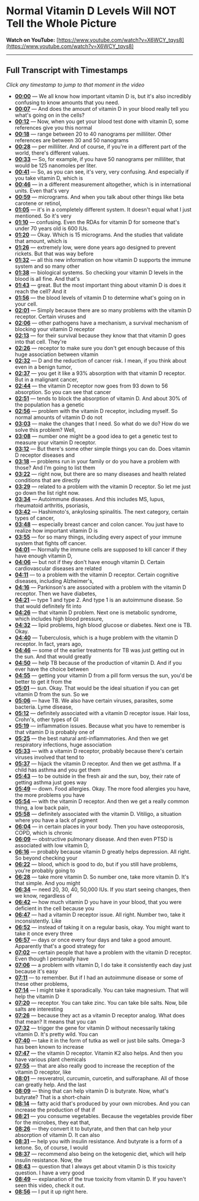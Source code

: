 # Normal Vitamin D Levels Will NOT Tell the Whole Picture

**Watch on YouTube:** [https://www.youtube.com/watch?v=X6WCY_tqys8](https://www.youtube.com/watch?v=X6WCY_tqys8)

---

## Full Transcript with Timestamps

*Click any timestamp to jump to that moment in the video*

- **[00:00](https://www.youtube.com/watch?v=X6WCY_tqys8&t=0s)** — We all know how important vitamin D is, but it's also incredibly confusing to know amounts that you need.
- **[00:07](https://www.youtube.com/watch?v=X6WCY_tqys8&t=7s)** — And does the amount of vitamin D in your blood really tell you what's going on in the cells?
- **[00:12](https://www.youtube.com/watch?v=X6WCY_tqys8&t=12s)** — Now, when you get your blood test done with vitamin D, some references give you this normal
- **[00:18](https://www.youtube.com/watch?v=X6WCY_tqys8&t=18s)** — range between 20 to 40 nanograms per milliliter. Other references are between 30 and 50 nanograms
- **[00:28](https://www.youtube.com/watch?v=X6WCY_tqys8&t=28s)** — per milliliter. And of course, if you're in a different part of the world, there's different values.
- **[00:33](https://www.youtube.com/watch?v=X6WCY_tqys8&t=33s)** — So, for example, if you have 50 nanograms per milliliter, that would be 125 nanomoles per liter.
- **[00:41](https://www.youtube.com/watch?v=X6WCY_tqys8&t=41s)** — So, as you can see, it's very, very confusing. And especially if you take vitamin D, which is
- **[00:46](https://www.youtube.com/watch?v=X6WCY_tqys8&t=46s)** — in a different measurement altogether, which is in international units. Even that's very
- **[00:59](https://www.youtube.com/watch?v=X6WCY_tqys8&t=59s)** — micrograms. And when you talk about other things like beta carotene or retinol,
- **[01:05](https://www.youtube.com/watch?v=X6WCY_tqys8&t=65s)** — it's in a completely different system. It doesn't equal what I just mentioned. So it's very
- **[01:10](https://www.youtube.com/watch?v=X6WCY_tqys8&t=70s)** — confusing. Even the RDAs for vitamin D for someone that's under 70 years old is 600 IUs.
- **[01:20](https://www.youtube.com/watch?v=X6WCY_tqys8&t=80s)** — Okay. Which is 15 micrograms. And the studies that validate that amount, which is
- **[01:26](https://www.youtube.com/watch?v=X6WCY_tqys8&t=86s)** — extremely low, were done years ago designed to prevent rickets. But that was way before
- **[01:32](https://www.youtube.com/watch?v=X6WCY_tqys8&t=92s)** — all this new information on how vitamin D supports the immune system and so many other
- **[01:38](https://www.youtube.com/watch?v=X6WCY_tqys8&t=98s)** — biological systems. So checking your vitamin D levels in the blood is all fine. And that's
- **[01:43](https://www.youtube.com/watch?v=X6WCY_tqys8&t=103s)** — great. But the most important thing about vitamin D is does it reach the cell? And it
- **[01:56](https://www.youtube.com/watch?v=X6WCY_tqys8&t=116s)** — the blood levels of vitamin D to determine what's going on in your cell.
- **[02:01](https://www.youtube.com/watch?v=X6WCY_tqys8&t=121s)** — Simply because there are so many problems with the vitamin D receptor. Certain viruses and
- **[02:06](https://www.youtube.com/watch?v=X6WCY_tqys8&t=126s)** — other pathogens have a mechanism, a survival mechanism of blocking your vitamin D receptor
- **[02:13](https://www.youtube.com/watch?v=X6WCY_tqys8&t=133s)** — for their survival because they know that that vitamin D goes into that cell. They're
- **[02:26](https://www.youtube.com/watch?v=X6WCY_tqys8&t=146s)** — receptor to make sure you don't get enough because of this huge association between vitamin
- **[02:32](https://www.youtube.com/watch?v=X6WCY_tqys8&t=152s)** — D and the reduction of cancer risk. I mean, if you think about even in a benign tumor,
- **[02:37](https://www.youtube.com/watch?v=X6WCY_tqys8&t=157s)** — you get it like a 93% absorption with that vitamin D receptor. But in a malignant cancer,
- **[02:44](https://www.youtube.com/watch?v=X6WCY_tqys8&t=164s)** — the vitamin D receptor now goes from 93 down to 56 absorption. So you can see that cancer
- **[02:51](https://www.youtube.com/watch?v=X6WCY_tqys8&t=171s)** — tends to block the absorption of vitamin D. And about 30% of the population has a genetic
- **[02:56](https://www.youtube.com/watch?v=X6WCY_tqys8&t=176s)** — problem with the vitamin D receptor, including myself. So normal amounts of vitamin D do not
- **[03:03](https://www.youtube.com/watch?v=X6WCY_tqys8&t=183s)** — make the changes that I need. So what do we do? How do we solve this problem? Well,
- **[03:08](https://www.youtube.com/watch?v=X6WCY_tqys8&t=188s)** — number one might be a good idea to get a genetic test to measure your vitamin D receptor.
- **[03:12](https://www.youtube.com/watch?v=X6WCY_tqys8&t=192s)** — But there's some other simple things you can do. Does vitamin D receptor diseases and
- **[03:18](https://www.youtube.com/watch?v=X6WCY_tqys8&t=198s)** — problems run in your family or do you have a problem with those? And I'm going to list them
- **[03:22](https://www.youtube.com/watch?v=X6WCY_tqys8&t=202s)** — right now, but there are so many diseases and health related conditions that are directly
- **[03:29](https://www.youtube.com/watch?v=X6WCY_tqys8&t=209s)** — related to a problem with the vitamin D receptor. So let me just go down the list right now.
- **[03:34](https://www.youtube.com/watch?v=X6WCY_tqys8&t=214s)** — Autoimmune diseases. And this includes MS, lupus, rheumatoid arthritis, psoriasis,
- **[03:42](https://www.youtube.com/watch?v=X6WCY_tqys8&t=222s)** — Hashimoto's, ankylosing spinalitis. The next category, certain types of cancer,
- **[03:48](https://www.youtube.com/watch?v=X6WCY_tqys8&t=228s)** — especially breast cancer and colon cancer. You just have to realize how important vitamin D is
- **[03:55](https://www.youtube.com/watch?v=X6WCY_tqys8&t=235s)** — for so many things, including every aspect of your immune system that fights off cancer.
- **[04:01](https://www.youtube.com/watch?v=X6WCY_tqys8&t=241s)** — Normally the immune cells are supposed to kill cancer if they have enough vitamin D,
- **[04:06](https://www.youtube.com/watch?v=X6WCY_tqys8&t=246s)** — but not if they don't have enough vitamin D. Certain cardiovascular diseases are related
- **[04:11](https://www.youtube.com/watch?v=X6WCY_tqys8&t=251s)** — to a problem with the vitamin D receptor. Certain cognitive diseases, including Alzheimer's,
- **[04:16](https://www.youtube.com/watch?v=X6WCY_tqys8&t=256s)** — Parkinson's are associated with a problem with the vitamin D receptor. Then we have diabetes,
- **[04:21](https://www.youtube.com/watch?v=X6WCY_tqys8&t=261s)** — type 1 and type 2. And type 1 is an autoimmune disease. So that would definitely fit into
- **[04:26](https://www.youtube.com/watch?v=X6WCY_tqys8&t=266s)** — that vitamin D problem. Next one is metabolic syndrome, which includes high blood pressure,
- **[04:32](https://www.youtube.com/watch?v=X6WCY_tqys8&t=272s)** — lipid problems, high blood glucose or diabetes. Next one is TB. Okay.
- **[04:40](https://www.youtube.com/watch?v=X6WCY_tqys8&t=280s)** — Tuberculosis, which is a huge problem with the vitamin D receptor. In fact, years ago,
- **[04:46](https://www.youtube.com/watch?v=X6WCY_tqys8&t=286s)** — some of the earlier treatments for TB was just getting out in the sun. And that would greatly
- **[04:50](https://www.youtube.com/watch?v=X6WCY_tqys8&t=290s)** — help TB because of the production of vitamin D. And if you ever have the choice between
- **[04:55](https://www.youtube.com/watch?v=X6WCY_tqys8&t=295s)** — getting your vitamin D from a pill form versus the sun, you'd be better to get it from the
- **[05:01](https://www.youtube.com/watch?v=X6WCY_tqys8&t=301s)** — sun. Okay. That would be the ideal situation if you can get vitamin D from the sun. So we
- **[05:06](https://www.youtube.com/watch?v=X6WCY_tqys8&t=306s)** — have TB. We also have certain viruses, parasites, some bacteria. Lyme disease,
- **[05:12](https://www.youtube.com/watch?v=X6WCY_tqys8&t=312s)** — definitely associated with a vitamin D receptor issue. Hair loss, Crohn's, other types of GI
- **[05:19](https://www.youtube.com/watch?v=X6WCY_tqys8&t=319s)** — inflammation issues. Because what you have to remember is that vitamin D is probably one of
- **[05:25](https://www.youtube.com/watch?v=X6WCY_tqys8&t=325s)** — the best natural anti-inflammatories. And then we get respiratory infections, huge association
- **[05:33](https://www.youtube.com/watch?v=X6WCY_tqys8&t=333s)** — with a vitamin D receptor, probably because there's certain viruses involved that tend to
- **[05:37](https://www.youtube.com/watch?v=X6WCY_tqys8&t=337s)** — hijack the vitamin D receptor. And then we get asthma. If a child has asthma and you get them
- **[05:43](https://www.youtube.com/watch?v=X6WCY_tqys8&t=343s)** — to be outside in the fresh air and the sun, boy, their rate of getting asthma just goes way
- **[05:49](https://www.youtube.com/watch?v=X6WCY_tqys8&t=349s)** — down. Food allergies. Okay. The more food allergies you have, the more problems you have
- **[05:54](https://www.youtube.com/watch?v=X6WCY_tqys8&t=354s)** — with the vitamin D receptor. And then we get a really common thing, a low back pain,
- **[05:58](https://www.youtube.com/watch?v=X6WCY_tqys8&t=358s)** — definitely associated with the vitamin D. Vitiligo, a situation where you have a lack of pigment
- **[06:04](https://www.youtube.com/watch?v=X6WCY_tqys8&t=364s)** — in certain places in your body. Then you have osteoporosis, COPD, which is chronic
- **[06:09](https://www.youtube.com/watch?v=X6WCY_tqys8&t=369s)** — obstructive pulmonary disease. And then even PTSD is associated with low vitamin D,
- **[06:16](https://www.youtube.com/watch?v=X6WCY_tqys8&t=376s)** — probably because vitamin D greatly helps depression. All right. So beyond checking your
- **[06:22](https://www.youtube.com/watch?v=X6WCY_tqys8&t=382s)** — blood, which is good to do, but if you still have problems, you're probably going to
- **[06:28](https://www.youtube.com/watch?v=X6WCY_tqys8&t=388s)** — take more vitamin D. So number one, take more vitamin D. It's that simple. And you might
- **[06:34](https://www.youtube.com/watch?v=X6WCY_tqys8&t=394s)** — need 20, 30, 40, 50,000 IUs. If you start seeing changes, then we know, regardless of
- **[06:42](https://www.youtube.com/watch?v=X6WCY_tqys8&t=402s)** — how much vitamin D you have in your blood, that you were deficient in the cell because you
- **[06:47](https://www.youtube.com/watch?v=X6WCY_tqys8&t=407s)** — had a vitamin D receptor issue. All right. Number two, take it inconsistently. Like
- **[06:52](https://www.youtube.com/watch?v=X6WCY_tqys8&t=412s)** — instead of taking it on a regular basis, okay. You might want to take it once every three
- **[06:57](https://www.youtube.com/watch?v=X6WCY_tqys8&t=417s)** — days or once every four days and take a good amount. Apparently that's a good strategy for
- **[07:02](https://www.youtube.com/watch?v=X6WCY_tqys8&t=422s)** — certain people that have a problem with the vitamin D receptor. Even though I personally have
- **[07:06](https://www.youtube.com/watch?v=X6WCY_tqys8&t=426s)** — a problem with vitamin D, I do take it consistently each day just because it's easy
- **[07:11](https://www.youtube.com/watch?v=X6WCY_tqys8&t=431s)** — to remember. But if I had an autoimmune disease or some of these other problems,
- **[07:14](https://www.youtube.com/watch?v=X6WCY_tqys8&t=434s)** — I might take it sporadically. You can take magnesium. That will help the vitamin D
- **[07:20](https://www.youtube.com/watch?v=X6WCY_tqys8&t=440s)** — receptor. You can take zinc. You can take bile salts. Now, bile salts are interesting
- **[07:26](https://www.youtube.com/watch?v=X6WCY_tqys8&t=446s)** — because they act as a vitamin D receptor analog. What does that mean? It means that you can
- **[07:32](https://www.youtube.com/watch?v=X6WCY_tqys8&t=452s)** — trigger the gene for vitamin D without necessarily taking vitamin D. It's pretty wild. You can
- **[07:40](https://www.youtube.com/watch?v=X6WCY_tqys8&t=460s)** — take it in the form of tutka as well or just bile salts. Omega-3 has been known to increase
- **[07:47](https://www.youtube.com/watch?v=X6WCY_tqys8&t=467s)** — the vitamin D receptor. Vitamin K2 also helps. And then you have various plant chemicals
- **[07:55](https://www.youtube.com/watch?v=X6WCY_tqys8&t=475s)** — that are also really good to increase the reception of the vitamin D receptor, like
- **[08:01](https://www.youtube.com/watch?v=X6WCY_tqys8&t=481s)** — resveratrol, curcumin, curcetin, and sulforaphane. All of those can greatly help. And the last
- **[08:09](https://www.youtube.com/watch?v=X6WCY_tqys8&t=489s)** — thing that can help vitamin D is butyrate. Now, what's butyrate? That is a short-chain
- **[08:14](https://www.youtube.com/watch?v=X6WCY_tqys8&t=494s)** — fatty acid that's produced by your own microbes. And you can increase the production of that if
- **[08:21](https://www.youtube.com/watch?v=X6WCY_tqys8&t=501s)** — you consume vegetables. Because the vegetables provide fiber for the microbes, they eat that,
- **[08:26](https://www.youtube.com/watch?v=X6WCY_tqys8&t=506s)** — they convert it to butyrate, and then that can help your absorption of vitamin D. It can also
- **[08:31](https://www.youtube.com/watch?v=X6WCY_tqys8&t=511s)** — help you with insulin resistance. And butyrate is a form of a ketone. So, of course, I would
- **[08:37](https://www.youtube.com/watch?v=X6WCY_tqys8&t=517s)** — recommend also being on the ketogenic diet, which will help insulin resistance. Now, the
- **[08:43](https://www.youtube.com/watch?v=X6WCY_tqys8&t=523s)** — question that I always get about vitamin D is this toxicity question. I have a very good
- **[08:49](https://www.youtube.com/watch?v=X6WCY_tqys8&t=529s)** — explanation of the true toxicity from vitamin D. If you haven't seen this video, check it out.
- **[08:56](https://www.youtube.com/watch?v=X6WCY_tqys8&t=536s)** — I put it up right here.
